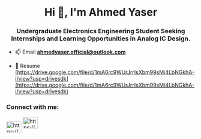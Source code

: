 <h1 align="center">Hi 👋, I'm Ahmed Yaser</h1>
<h3 align="center">Undergraduate Electronics Engineering Student Seeking Internships and Learning Opportunities in Analog IC Design.</h3>

- 📫 Email **ahmedyaser.official@outlook.com**

- 📄 Resume [https://drive.google.com/file/d/1mA6rc9WUrJrrIsXbm99sMi4LbNGkhA-i/view?usp=drivesdk](https://drive.google.com/file/d/1mA6rc9WUrJrrIsXbm99sMi4LbNGkhA-i/view?usp=drivesdk)

<h3 align="left">Connect with me:</h3>
<p align="left">
<a href="https://www.linkedin.com/in/eng-ahmedyaser/" target="blank"><img align="center" src="https://raw.githubusercontent.com/rahuldkjain/github-profile-readme-generator/master/src/images/icons/Social/linked-in-alt.svg" alt="https://www.linkedin.com/in/yousef-sherif-6343b219b/" height="30" width="40" /></a> 
<a href="https://x.com/eng_ahmedyaser/" target="blank"><img src="https://cdn.jsdelivr.net/npm/simple-icons@v9/icons/x.svg" alt="https://x.com/eng_ahmedyaser/" width="40" height="30" fill="white" /></a>
</p>




